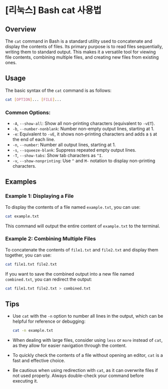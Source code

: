 # [리눅스] Bash cat 사용법

## Overview
The `cat` command in Bash is a standard utility used to concatenate and display the contents of files. Its primary purpose is to read files sequentially, writing them to standard output. This makes it a versatile tool for viewing file contents, combining multiple files, and creating new files from existing ones.

## Usage
The basic syntax of the `cat` command is as follows:

```bash
cat [OPTION]... [FILE]...
```

### Common Options:
- `-A`, `--show-all`: Show all non-printing characters (equivalent to `-vET`).
- `-b`, `--number-nonblank`: Number non-empty output lines, starting at 1.
- `-e`: Equivalent to `-vE`, it shows non-printing characters and adds a `$` at the end of each line.
- `-n`, `--number`: Number all output lines, starting at 1.
- `-s`, `--squeeze-blank`: Suppress repeated empty output lines.
- `-T`, `--show-tabs`: Show tab characters as `^I`.
- `-v`, `--show-nonprinting`: Use `^` and `M-` notation to display non-printing characters.

## Examples

### Example 1: Displaying a File
To display the contents of a file named `example.txt`, you can use:

```bash
cat example.txt
```

This command will output the entire content of `example.txt` to the terminal.

### Example 2: Combining Multiple Files
To concatenate the contents of `file1.txt` and `file2.txt` and display them together, you can use:

```bash
cat file1.txt file2.txt
```

If you want to save the combined output into a new file named `combined.txt`, you can redirect the output:

```bash
cat file1.txt file2.txt > combined.txt
```

## Tips
- Use `cat` with the `-n` option to number all lines in the output, which can be helpful for reference or debugging:
  
  ```bash
  cat -n example.txt
  ```

- When dealing with large files, consider using `less` or `more` instead of `cat`, as they allow for easier navigation through the content.
- To quickly check the contents of a file without opening an editor, `cat` is a fast and effective choice.
- Be cautious when using redirection with `cat`, as it can overwrite files if not used properly. Always double-check your command before executing it.